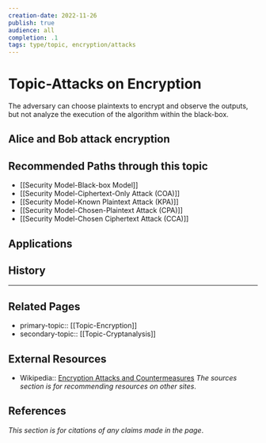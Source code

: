 ```yaml
---
creation-date: 2022-11-26
publish: true
audience: all
completion: .1
tags: type/topic, encryption/attacks
---
```

# Topic-Attacks on Encryption
The adversary can choose plaintexts to encrypt and observe the outputs, but not analyze the execution of the algorithm within the black-box.

## Alice and Bob attack encryption

## Recommended Paths through this topic
- [[Security Model-Black-box Model]]
- [[Security Model-Ciphertext-Only Attack (COA)]]
- [[Security Model-Known Plaintext Attack (KPA)]]
- [[Security Model-Chosen-Plaintext Attack (CPA)]]
- [[Security Model-Chosen Ciphertext Attack (CCA)]]

## Applications

## History

---
## Related Pages
- primary-topic:: [[Topic-Encryption]]
- secondary-topic:: [[Topic-Cryptanalysis]]

## External Resources
- Wikipedia:: [Encryption Attacks and Countermeasures](https://en.wikipedia.org/wiki/Encryption#Attacks_and_countermeasures)
*The sources section is for recommending resources on other sites*.

## References
*This section is for citations of any claims made in the page*.